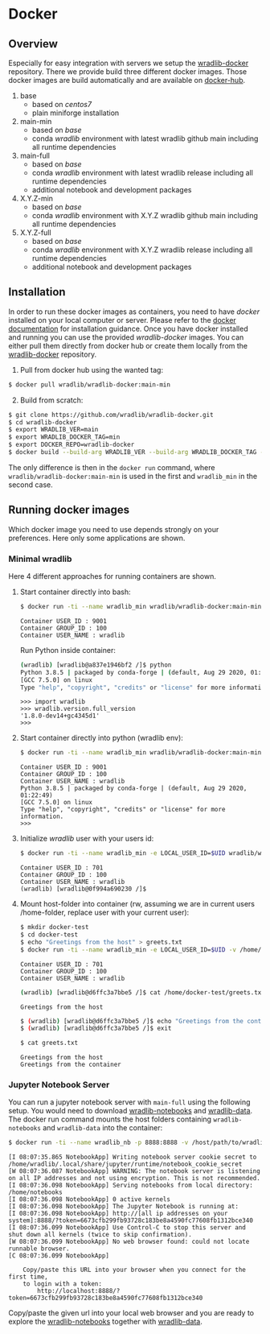 # Docker

## Overview

Especially for easy integration with servers we setup the [wradlib-docker](https://github.com/wradlib/wradlib-docker) repository. There we provide build three different docker images. Those docker images are build automatically and are available on [docker-hub](https://hub.docker.com/r/wradlib/wradlib-docker/tags).

1. base
   * based on *centos7*
   * plain miniforge installation
2. main-min
   * based on *base*
   * conda *wradlib* environment with latest wradlib github main including all runtime dependencies
3. main-full
   * based on *base*
   * conda *wradlib* environment with latest wradlib release including all runtime dependencies
   * additional notebook and development packages
4. X.Y.Z-min
   * based on *base*
   * conda *wradlib* environment with X.Y.Z wradlib github main including all runtime dependencies
5. X.Y.Z-full
   * based on *base*
   * conda *wradlib* environment with X.Y.Z wradlib release including all runtime dependencies
   * additional notebook and development packages

## Installation

In order to run these docker images as containers, you need to have *docker* installed on your local computer or server. Please refer to the [docker documentation](https://docs.docker.com/install) for installation guidance. Once you have docker installed and running you can use the provided *wradlib-docker* images. You can either pull them directly from docker hub or create them locally from the [wradlib-docker](https://github.com/wradlib/wradlib-docker) repository.

1. Pull from docker hub using the wanted tag:

```bash
$ docker pull wradlib/wradlib-docker:main-min
```

2. Build from scratch:

```bash
$ git clone https://github.com/wradlib/wradlib-docker.git
$ cd wradlib-docker
$ export WRADLIB_VER=main
$ export WRADLIB_DOCKER_TAG=min
$ export DOCKER_REPO=wradlib-docker
$ docker build --build-arg WRADLIB_VER --build-arg WRADLIB_DOCKER_TAG --build-arg DOCKER_REPO -t wradlib_min .
```

The only difference is then in the `docker run` command, where `wradlib/wradlib-docker:main-min` is used in the first and `wradlib_min` in the second case.

## Running docker images

Which docker image you need to use depends strongly on your preferences. Here only some applications are shown.

### Minimal wradlib

Here 4 different approaches for running containers are shown.

1. Start container directly into bash:

    ```bash
    $ docker run -ti --name wradlib_min wradlib/wradlib-docker:main-min /bin/bash
    ```
    ```
    Container USER_ID : 9001
    Container GROUP_ID : 100
    Container USER_NAME : wradlib
    ```

    Run Python inside container:

    ```bash
    (wradlib) [wradlib@a837e1946bf2 /]$ python
    Python 3.8.5 | packaged by conda-forge | (default, Aug 29 2020, 01:22:49)
    [GCC 7.5.0] on linux
    Type "help", "copyright", "credits" or "license" for more information.
    ```
    ```ipython
    >>> import wradlib
    >>> wradlib.version.full_version
    '1.8.0-dev14+gc4345d1'
    >>>
    ```

2. Start container directly into python (wradlib env):

    ```bash
    $ docker run -ti --name wradlib_min wradlib/wradlib-docker:main-min /opt/conda/envs/wradlib/bin/python
    ```
    ```
    Container USER_ID : 9001
    Container GROUP_ID : 100
    Container USER_NAME : wradlib
    Python 3.8.5 | packaged by conda-forge | (default, Aug 29 2020, 01:22:49)
    [GCC 7.5.0] on linux
    Type "help", "copyright", "credits" or "license" for more information.
    >>>
    ```

3. Initialize *wradlib* user with your users id:

    ```bash
    $ docker run -ti --name wradlib_min -e LOCAL_USER_ID=$UID wradlib/wradlib-docker:main-min /bin/bash
    ```
    ```
    Container USER_ID : 701
    Container GROUP_ID : 100
    Container USER_NAME : wradlib
    (wradlib) [wradlib@0f994a690230 /]$
    ```

4. Mount host-folder into container (rw, assuming we are in current users /home-folder, replace user with your current user):

    ```bash
    $ mkdir docker-test
    $ cd docker-test
    $ echo "Greetings from the host" > greets.txt
    $ docker run -ti --name wradlib_min -e LOCAL_USER_ID=$UID -v /home/user/docker-test:/home/docker-test wradlib/wradlib-docker:main-min /bin/bash
    ```
    ```
    Container USER_ID : 701
    Container GROUP_ID : 100
    Container USER_NAME : wradlib
    ```
    ```bash
    (wradlib) [wradlib@d6ffc3a7bbe5 /]$ cat /home/docker-test/greets.txt
    ```
    ```
    Greetings from the host
    ```
    ```bash
    $ (wradlib) [wradlib@d6ffc3a7bbe5 /]$ echo "Greetings from the container" >> /home/docker-test/greets.txt
    $ (wradlib) [wradlib@d6ffc3a7bbe5 /]$ exit
    ```
    ```bash
    $ cat greets.txt
    ```
    ```
    Greetings from the host
    Greetings from the container
    ```

### Jupyter Notebook Server

You can run a jupyter notebook server with `main-full` using the following setup. You would need to download [wradlib-notebooks](https://github.com/wradlib/wradlib-notebooks) and [wradlib-data](https://github.com/wradlib/wradlib-data). The docker run command mounts the host folders containing `wradlib-notebooks` and `wradlib-data` into the container:

```bash
$ docker run -ti --name wradlib_nb -p 8888:8888 -v /host/path/to/wradlib-notebooks:/home/notebooks -v /host/path/to/wradlib-data:/home/wradlib-data -e LOCAL_USER_ID=$UID -e WRADLIB_DATA=/home/wradlib-data wradlib/wradlib-docker:main-full /opt/conda/envs/wradlib/bin/jupyter notebook --notebook-dir=/home/notebooks --ip='*' --port=8888
```

```
[I 08:07:35.865 NotebookApp] Writing notebook server cookie secret to /home/wradlib/.local/share/jupyter/runtime/notebook_cookie_secret
[W 08:07:36.087 NotebookApp] WARNING: The notebook server is listening on all IP addresses and not using encryption. This is not recommended.
[I 08:07:36.098 NotebookApp] Serving notebooks from local directory: /home/notebooks
[I 08:07:36.098 NotebookApp] 0 active kernels
[I 08:07:36.098 NotebookApp] The Jupyter Notebook is running at:
[I 08:07:36.098 NotebookApp] http://[all ip addresses on your system]:8888/?token=6673cfb299fb93728c183be8a4590fc77608fb1312bce340
[I 08:07:36.099 NotebookApp] Use Control-C to stop this server and shut down all kernels (twice to skip confirmation).
[W 08:07:36.099 NotebookApp] No web browser found: could not locate runnable browser.
[C 08:07:36.099 NotebookApp]

    Copy/paste this URL into your browser when you connect for the first time,
    to login with a token:
        http://localhost:8888/?token=6673cfb299fb93728c183be8a4590fc77608fb1312bce340
```

Copy/paste the given url into your local web browser and you are ready to explore the [wradlib-notebooks](https://github.com/wradlib/wradlib-notebooks) together with [wradlib-data](https://github.com/wradlib/wradlib-data).
